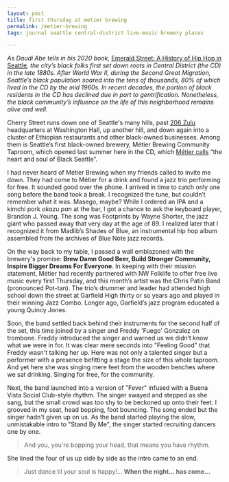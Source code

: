 ```yaml
---
layout: post
title: first thursday at metier brewing
permalink: /metier-brewing
tags: journal seattle central-district live-music brewery places

---
```


_As Daudi Abe tells in his 2020 book,_ [Emerald Street: A History of Hip Hop in Seattle](https://uwapress.uw.edu/book/9780295747569/emerald-street/)_, the city’s black folks first set down roots in Central District (the CD) in the late 1880s._ <!--more--> _After World War II, during the Second Great Migration, Seattle’s black population soared into the tens of thousands, 80% of which lived in the CD by the mid 1960s. In recent decades, the portion of black residents in the CD has declined due in part to gentrification. Nonetheless, the black community’s influence on the life of this neighborhood remains alive and well._

Cherry Street runs down one of Seattle's many hills, past [206 Zulu](https://www.206zulu.org/) headquarters at Washington Hall, up another hill, and down again into a cluster of Ethiopian restaurants and other black-owned businesses. Among them is Seattle’s first black-owned brewery, Métier Brewing Community Taproom, which opened last summer here in the CD, which [Métier calls](https://metierbrewing.com/locations/cherry-street/) “the heart and soul of Black Seattle”.

I had never heard of Métier Brewing when my friends called to invite me down. They had come to Métier for a drink and found a jazz trio performing for free. It sounded good over the phone. I arrived in time to catch only one song before the band took a break. I recognized the tune, but couldn’t remember what it was. Masego, maybe? While I ordered an IPA and a kimchi pork _okazu pan_ at the bar, I got a chance to ask the keyboard player, Brandon J. Young. The song was Footprints by Wayne Shorter, the jazz giant who passed away that very day at the age of 89. I realized later that I recognized it from Madlib’s Shades of Blue, an instrumental hip hop album assembled from the archives of Blue Note jazz records.

On the way back to my table, I passed a wall emblazoned with the brewery's promise: **Brew Damn Good Beer, Build Stronger Community, Inspire Bigger Dreams For Everyone**. In keeping with their mission statement, Métier had recently partnered with NW Folklife to offer free live music every first Thursday, and this month’s artist was the Chris Patin Band (pronounced Pot-tan). The trio’s drummer and leader had attended high school down the street at Garfield High thirty or so years ago and played in their winning Jazz Combo. Longer ago, Garfield’s jazz program educated a young Quincy Jones.

Soon, the band settled back behind their instruments for the second half of the set, this time joined by a singer and Freddy 'Fuego' Gonzalez on trombone. Freddy introduced the singer and warned us we didn’t know what we were in for. It was clear mere seconds into "Feeling Good" that Freddy wasn't talking her up. Here was not only a talented singer but a performer with a presence befitting a stage the size of this whole taproom. And yet here she was singing mere feet from the wooden benches where we sat drinking. Singing for free, for the community.

Next, the band launched into a version of "Fever" infused with a Buena Vista Social Club-style rhythm. The singer swayed and stepped as she sang, but the small crowd was too shy to be beckoned up onto their feet. I grooved in my seat, head bopping, foot bouncing. The song ended but the singer hadn't given up on us. As the band started playing the slow, unmistakable intro to "Stand By Me", the singer started recruiting dancers one by one.

> And you, you're bopping your head, that means you have rhythm.

She lined the four of us up side by side as the intro came to an end.

> Just dance til your soul is happy!... **When the night... has come...**
